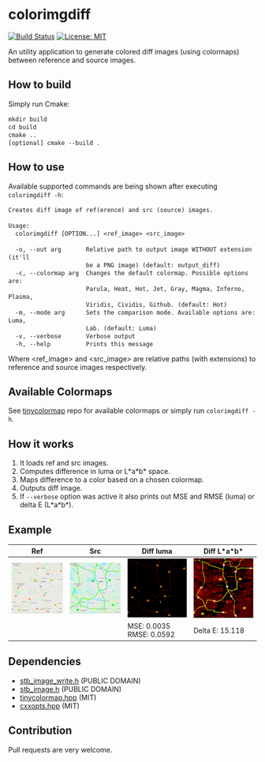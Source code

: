 # colorimgdiff
[![Build Status](https://travis-ci.com/Shot511/colorimgdiff.svg?branch=master)](https://travis-ci.com/Shot511/colorimgdiff) 
[![License: MIT](https://img.shields.io/badge/License-MIT-green.svg)](https://opensource.org/licenses/MIT)

An utility application to generate colored diff images (using colormaps) between reference and source images.

## How to build
Simply run Cmake:
```
mkdir build
cd build
cmake ..
[optional] cmake --build .
```

## How to use
Available supported commands are being shown after executing ```colorimgdiff -h```:

```
Creates diff image of ref(erence) and src (source) images.

Usage:
  colorimgdiff [OPTION...] <ref_image> <src_image>

  -o, --out arg       Relative path to output image WITHOUT extension (it'll
                      be a PNG image) (default: output_diff)
  -c, --colormap arg  Changes the default colormap. Possible options are:
                      Parula, Heat, Hot, Jet, Gray, Magma, Inferno, Plasma,
                      Viridis, Cividis, Github. (default: Hot)
  -m, --mode arg      Sets the comparison mode. Available options are: Luma,
                      Lab. (default: Luma)
  -v, --verbose       Verbose output
  -h, --help          Prints this message
```

Where <ref_image> and <src_image> are relative paths (with extensions) to reference and source images respectively.

## Available Colormaps
See [tinycolormap](https://github.com/yuki-koyama/tinycolormap) repo for available colormaps or simply run ```colorimgdiff -h```.

## How it works
1) It loads ref and src images.
2) Computes difference in luma or L\*a\*b\* space.
3) Maps difference to a color based on a chosen colormap.
4) Outputs diff image.
5) If ```--verbose``` option was active it also prints out MSE and RMSE (luma) or delta E (L\*a\*b\*).

## Example

| Ref | Src | Diff luma | Diff L\*a\*b\* |
|-----|-----|-----------|----------------|
| <img src="tests/1a.png" alt="ref" width="230"/> | <img src="tests/1b.png" alt="ref" width="230"/> | <img src="tests/1diff_luma.png" alt="ref" width="230"/> |  <img src="tests/1diff_lab.png" alt="ref" width="230"/> |
| | | MSE: 0.0035<br/> RMSE: 0.0592 | Delta E: 15.118 |

## Dependencies
* [stb_image_write.h](https://github.com/nothings/stb) (PUBLIC DOMAIN)
* [stb_image.h](https://github.com/nothings/stb) (PUBLIC DOMAIN)
* [tinycolormap.hpp](https://github.com/yuki-koyama/tinycolormap) (MIT)
* [cxxopts.hpp](https://github.com/jarro2783/cxxopts) (MIT)

## Contribution
Pull requests are very welcome.
